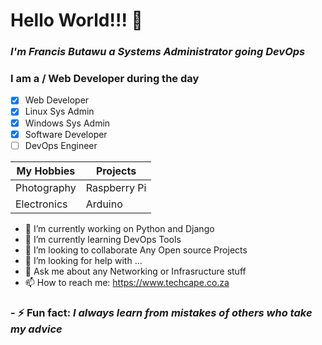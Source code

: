 <h1> Hello World!!! 👋<br> </h1>
 <h3><em>I'm <span> Francis Butawu</span> a Systems Administrator going DevOps</em></h3>


<h3>I am  a  / Web Developer during the day</h3>

- [x] Web Developer
- [x] Linux Sys Admin
- [x] Windows Sys Admin
- [x] Software Developer
- [ ] DevOps Engineer

My Hobbies | Projects
------------ | -------------
Photography| Raspberry Pi
Electronics | Arduino

<!--**alpha-geek/alpha-geek** is a ✨ _special_ ✨ repository because its `README.md` (this file) appears on your GitHub -->
- 🔭 I’m currently working on Python and Django<br>
- 🌱 I’m currently learning DevOps Tools <br>
- 👯 I’m looking to collaborate Any Open source Projects <br>
- 🤔 I’m looking for help with ...<br>
- 💬 Ask me about any Networking or Infrasructure stuff <br>
-  📫 How to reach me: https://www.techcape.co.za<br>
<h3>- ⚡ Fun fact: <em>I always learn from mistakes of others who take my advice<em></h3><br>

